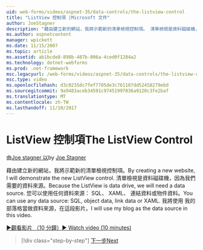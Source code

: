 ```yaml
---
uid: web-forms/videos/aspnet-35/data-controls/the-listview-control
title: "ListView 控制項 |Microsoft 文件"
author: JoeStagner
description: "藉由建立新的網站，我將示範新的清單檢視控制項。 清單檢視是資料磁碟機，因為我們需要的資料來源。 您可以使用任何資料..."
ms.author: aspnetcontent
manager: wpickett
ms.date: 11/15/2007
ms.topic: article
ms.assetid: ab1bcde8-898b-487b-806a-4ced0f1284a2
ms.technology: dotnet-webforms
ms.prod: .net-framework
msc.legacyurl: /web-forms/videos/aspnet-35/data-controls/the-listview-control
msc.type: video
ms.openlocfilehash: d3c0235dc7fef7785de3c761187dd52458279ebd
ms.sourcegitcommit: 9a9483aceb34591c97451997036a9120c3fe2baf
ms.translationtype: MT
ms.contentlocale: zh-TW
ms.lasthandoff: 11/10/2017
---
```

<a name="the-listview-control"></a><span data-ttu-id="966ac-105">ListView 控制項</span><span class="sxs-lookup"><span data-stu-id="966ac-105">The ListView Control</span></span>
====================
<span data-ttu-id="966ac-106">由[Joe stagner 以](https://github.com/JoeStagner)</span><span class="sxs-lookup"><span data-stu-id="966ac-106">by [Joe Stagner](https://github.com/JoeStagner)</span></span>

<span data-ttu-id="966ac-107">藉由建立新的網站，我將示範新的清單檢視控制項。</span><span class="sxs-lookup"><span data-stu-id="966ac-107">By creating a new website, I will demonstrate the new ListView control.</span></span> <span data-ttu-id="966ac-108">清單檢視是資料磁碟機，因為我們需要的資料來源。</span><span class="sxs-lookup"><span data-stu-id="966ac-108">Because the ListView is data drive, we will need a data source.</span></span> <span data-ttu-id="966ac-109">您可以使用任何資料來源： SQL、 XAML、 連結資料或物件資料。</span><span class="sxs-lookup"><span data-stu-id="966ac-109">You can use any data source: SQL, object data, link data or XAML.</span></span> <span data-ttu-id="966ac-110">我將使用 我的部落格當做資料來源，在這段影片。</span><span class="sxs-lookup"><span data-stu-id="966ac-110">I will use my blog as the data source in this video.</span></span>

[<span data-ttu-id="966ac-111">&#9654;觀看影片 （10 分鐘）</span><span class="sxs-lookup"><span data-stu-id="966ac-111">&#9654; Watch video (10 minutes)</span></span>](https://channel9.msdn.com/Blogs/ASP-NET-Site-Videos/the-listview-control)

>[!div class="step-by-step"]
[<span data-ttu-id="966ac-112">下一步</span><span class="sxs-lookup"><span data-stu-id="966ac-112">Next</span></span>](the-datapager-control.md)
